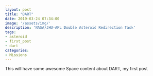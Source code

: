 ```yaml
---
layout: post
title: "DART"
date: 2019-03-24 07:34:00
image: '/assets/img/'
description: 'NASA/JHU-APL Double Asteroid Redirection Task'
tags:
- asteroid
- first_post
- dart
categories:
- Missions
---
```


This will have some awesome Space content about DART, my first post
